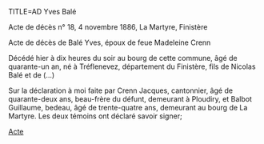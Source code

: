 TITLE=AD Yves Balé

Acte de décès n° 18, 4 novembre 1886, La Martyre, Finistère

Acte de décès de Balé Yves, époux de feue Madeleine Crenn

Décédé hier à dix heures du soir au bourg de cette commune, âgé de quarante-un an, né à Tréflenevez, département du Finistère, fils de Nicolas Balé et de (...)

Sur la déclaration à moi faite par Crenn Jacques, cantonnier, âgé de quarante-deux ans, beau-frère du défunt, demeurant à Ploudiry, et Balbot Guillaume, bedeau, âgé de trente-quatre ans, demeurant au bourg de La Martyre. Les deux témoins ont déclaré savoir signer;

<a href="http://adecang.github.io/gen/la_martyre/media/1886_1104_AD_yves_bale.jpg">Acte</a>
